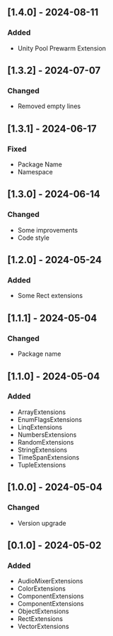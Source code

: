 ## [1.4.0] - 2024-08-11

### Added

- Unity Pool Prewarm Extension

## [1.3.2] - 2024-07-07

### Changed

- Removed empty lines

## [1.3.1] - 2024-06-17

### Fixed

- Package Name
- Namespace

## [1.3.0] - 2024-06-14

### Changed

- Some improvements
- Code style

## [1.2.0] - 2024-05-24

### Added

- Some Rect extensions

## [1.1.1] - 2024-05-04

### Changed

- Package name

## [1.1.0] - 2024-05-04

### Added

- ArrayExtensions
- EnumFlagsExtensions
- LinqExtensions
- NumbersExtensions
- RandomExtensions
- StringExtensions
- TimeSpanExtensions
- TupleExtensions

## [1.0.0] - 2024-05-04

### Changed

- Version upgrade

## [0.1.0] - 2024-05-02

### Added

- AudioMixerExtensions
- ColorExtensions
- ComponentExtensions
- ComponentExtensions
- ObjectExtensions
- RectExtensions
- VectorExtensions